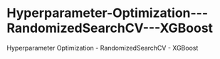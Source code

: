# Hyperparameter-Optimization---RandomizedSearchCV---XGBoost
Hyperparameter Optimization - RandomizedSearchCV - XGBoost
